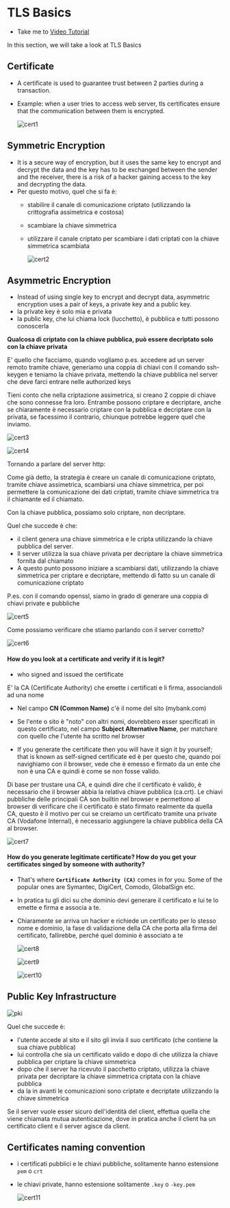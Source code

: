 # TLS Basics
  - Take me to [Video Tutorial](https://kodekloud.com/topic/tls-basics/)
  
In this section, we will take a look at TLS Basics

## Certificate
- A certificate is used to guarantee trust between 2 parties during a transaction.
- Example: when a user tries to access web server, tls certificates ensure that the communication between them is encrypted.

  ![cert1](../../images/cert1.PNG)
  
  
## Symmetric Encryption

- It is a secure way of encryption, but it uses the same key to encrypt and decrypt the data and the key has to be exchanged between the sender and the receiver, there is a risk of a hacker gaining access to the key and decrypting the data.
- Per questo motivo, quel che si fa è: 
  - stabilire il canale di comunicazione criptato (utilizzando la crittografia assimetrica e costosa)
  - scambiare la chiave simmetrica
  - utilizzare il canale criptato per scambiare i dati criptati con la chiave simmetrica scambiata

    ![cert2](../../images/cert2.PNG)
  
## Asymmetric Encryption
- Instead of using single key to encrypt and decrypt data, asymmetric encryption uses a pair of keys, 
a private key and a public key.
- la private key è solo mia e privata
- la public key, che lui chiama lock (lucchetto), è pubblica e tutti possono conoscerla

**Qualcosa di criptato con la chiave pubblica, può essere decriptato solo con la chiave privata**

E' quello che facciamo, quando vogliamo p.es. accedere ad un server remoto tramite chiave, generiamo una coppia di
chiavi con il comando ssh-keygen e teniamo la chiave privata, mettendo la chiave pubblica nel server che deve farci
entrare nelle authorized keys

Tieni conto che nella criptazione assimetrica, si creano 2 coppie di chiave che sono connesse fra loro. Entrambe
possono criptare e decriptare, anche se chiaramente è necessario criptare con la pubblica e decriptare con la
privata, se facessimo il contrario, chiunque potrebbe leggere quel che inviamo.

  ![cert3](../../images/cert3.PNG)
  
  ![cert4](../../images/cert4.PNG)

Tornando a parlare del server http:

Come già detto, la strategia è creare un canale di comunicazione criptato, tramite chiave assimetrica, scambiarsi
una chiave simmetrica, per poi permettere la comunicazione dei dati criptati, tramite chiave simmetrica tra il 
chiamante ed il chiamato.

Con la chiave pubblica, possiamo solo criptare, non decriptare.

Quel che succede è che: 
- il client genera una chiave simmetrica e le cripta utilizzando la chiave pubblica del server.
- Il server utilizza la sua chiave privata per decriptare la chiave simmetrica fornita dal chiamato
- A questo punto possono iniziare a scambiarsi dati, utilizzando la chiave simmetrica per criptare e decriptare, 
mettendo di fatto su un canale di comunicazione criptato

P.es. con il comando openssl, siamo in grado di generare una coppia di chiavi private e pubbliche
  
  ![cert5](../../images/cert5.PNG)


Come possiamo verificare che stiamo parlando con il server corretto?
  
  ![cert6](../../images/cert6.PNG)
  

#### How do you look at a certificate and verify if it is legit?
- who signed and issued the certificate

E' la CA (Certificate Authority) che emette i certificati e li firma, associandoli ad una nome
- Nel campo **CN (Common Name)** c'è il nome del sito (mybank.com)
- Se l'ente o sito è "noto" con altri nomi, dovrebbero esser specificati in questo certificato, nel campo 
**Subject Alternative Name**, per matchare con quello che l'utente ha scritto nel browser

- If you generate the certificate then you will have it sign it by yourself; that is known as self-signed certificate
ed è per questo che, quando poi navighiamo con il browser, vede che è emesso e firmato da un ente che non è 
una CA e quindi è come se non fosse valido.

Di base per trustare una CA, e quindi dire che il certificato è valido, è necessario che il browser abbia la relativa 
chiave pubblica (ca.crt). Le chiavi pubbliche delle principali CA son builtin nel browser e permettono al browser di verificare
che il certificato è stato firmato realmente da quella CA, questo è il motivo per cui se creiamo un certificato
tramite una private CA (Vodafone Internal), è necessario aggiungere la chiave pubblica della CA al browser.
 
  ![cert7](../../images/cert7.PNG)
  
#### How do you generate legitimate certificate? How do you get your certificates singed by someone with authority?
- That's where **`Certificate Authority (CA)`** comes in for you. 
Some of the popular ones are Symantec, DigiCert, Comodo, GlobalSign etc.

- In pratica tu gli dici su che dominio devi generare il certificato e lui te lo emette e firma e associa a te.
- Chiaramente se arriva un hacker e richiede un certificato per lo stesso nome e dominio, la fase di validazione
della CA che porta alla firma del certificato, fallirebbe, perché quel dominio è associato a te

  ![cert8](../../images/cert8.PNG)
  
  ![cert9](../../images/cert9.PNG)
  
  ![cert10](../../images/cert10.PNG)
  
## Public Key Infrastructure
   
   ![pki](../../images/pki.PNG)

Quel che succede è:
- l'utente accede al sito e il sito gli invia il suo certificato (che contiene la sua chiave pubblica)
- lui controlla che sia un certificato valido e dopo di che utilizza la chiave pubblica per criptare la chiave simmetrica
- dopo che il server ha ricevuto il pacchetto criptato, utilizza la chiave privata per decriptare la chiave simmetrica
criptata con la chiave pubblica
- da la in avanti le comunicazioni sono criptate e decriptate utilizzando la chiave simmetrica

Se il server vuole esser sicuro dell'identità del client, effettua quella che viene chiamata mutua autenticazione,
dove in pratica anche il client ha un certificato client e il server agisce da client.


   
## Certificates naming convention

- i certificati pubblici e le chiavi pubbliche, solitamente hanno estensione `pem` o `crt`
- le chiavi private, hanno estensione solitamente `.key` o `-key.pem`

  ![cert11](../../images/cert11.PNG)
  
  

  
   

  
  
  

  
  
  
  
  
  

  
  
